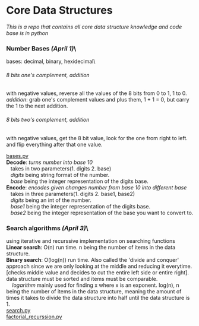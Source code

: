 # Core Data Structures
*This is a repo that contains all core data structure knowledge and code base is in python*

### Number Bases *(April 1)*\
bases: decimal, binary, hexidecimal\
###### 8 bits one's complement, addition
with negative values, reverse all the values of the 8 bits from 0 to 1, 1 to 0.\
*addition*: grab one's complement values and plus them, 1 + 1 = 0, but carry the 1 to the next addition.
###### 8 bits two's complement, addition
with negative values, get the 8 bit value, look for the one from right to left. and flip everything after that one value.

	
[bases.py](https://github.com/RinniSwift/CoreDataStructures/blob/master/bases.py)\
**Decode**: *turns number into base 10*\
&nbsp;&nbsp;&nbsp;takes in two parameters(1. digits 2. base)\
&nbsp;&nbsp;&nbsp;*digits* being string format of the number.\
&nbsp;&nbsp;&nbsp;*base* being the integer representation of the digits base.\
**Encode**: *encodes given changes number from base 10 into different base*\
&nbsp;&nbsp;&nbsp;takes in three parameters(1. digits 2. base1, base2) \
&nbsp;&nbsp;&nbsp;*digits* being an int of the number.\
&nbsp;&nbsp;&nbsp;*base1* being the integer representation of the digits base.\
&nbsp;&nbsp;&nbsp;*base2* being the integer representation of the base you want to convert to.

### Search algorithms *(April 3)*\
using iterative and recurssive implementation on searching functions\
**Linear search**: O(n) run time. n being the number of items in the data structure.\
**Binary search**: O(log(n)) run time. Also called the 'divide and conquer' approach since we are only looking at the middle and reducing it everytime. [checks middle value and decides to cut the entire left side or entire right]. data structure must be sorted and items must be comparable.\
&nbsp;&nbsp;&nbsp;&nbsp;*logarithm* mainly used for finding x where x is an exponent. log(n), n being the number of items in the data structure, meaning the amount of times it takes to divide the data structure into half until the data structure is 1.\
[search.py](https://github.com/RinniSwift/CoreDataStructures/blob/master/search.py)\
[factorial_recurssion.py](https://github.com/RinniSwift/CoreDataStructures/blob/master/factorial_recursion.py)
